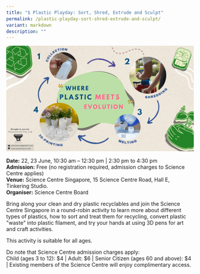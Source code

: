 ```yaml
---
title: "$ Plastic Playday: Sort, Shred, Extrude and Sculpt"
permalink: /plastic-playday-sort-shred-extrude-and-sculpt/
variant: markdown
description: ""
---
```

![Plastic Playday](/images/Initiatives/Plastic_Playday___SC.png)

**Date:** 22, 23 June, 10:30 am – 12:30 pm | 2:30 pm to 4:30 pm<br>
**Admission:** Free (no registration required, admission charges to Science Centre applies)<br>
**Venue:** Science Centre Singapore, 15 Science Centre Road, Hall E, Tinkering Studio.<br>
**Organiser:** Science Centre Board

Bring along your clean and dry plastic recyclables and join the Science Centre Singapore in a round-robin activity to learn more about different types of plastics, how to sort and treat them for recycling, convert plastic "waste" into plastic filament, and try your hands at using 3D pens for art and craft activities. &nbsp;

This activity is suitable for all ages. <br>

Do note that Science Centre admission charges apply:<br>
Child (ages 3 to 12): $4 | Adult: $6 | Senior Citizen (ages 60 and above): $4 | Existing members of the Science Centre will enjoy complimentary access.